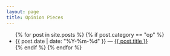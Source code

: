 ```yaml
---
layout: page
title: Opinion Pieces
---
```


<ul>
{% for post in site.posts %}
  {% if post.category == "op" %}
    <li>
      {{ post.date | date: "%Y-%m-%d"  }} &mdash; <a href="{{ post.url }}">{{ post.title }}</a>
    </li>
  {% endif %}
{% endfor %}
</ul>
